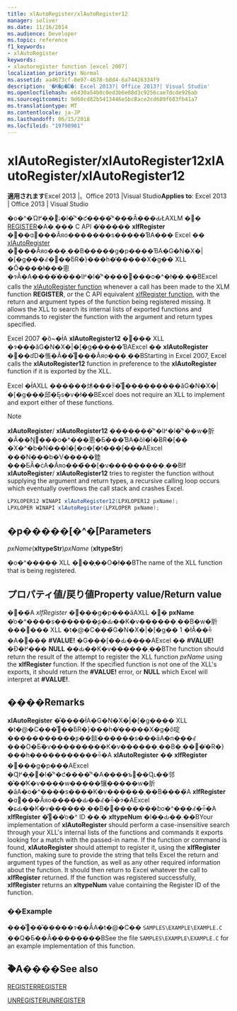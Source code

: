 ```yaml
---
title: xlAutoRegister/xlAutoRegister12
manager: soliver
ms.date: 11/16/2014
ms.audience: Developer
ms.topic: reference
f1_keywords:
- xlAutoRegister
keywords:
- xlautoregister function [excel 2007]
localization_priority: Normal
ms.assetid: aa4673cf-8e97-4678-b8d4-6a74426334f9
description: '�K�p�Ώ�: Excel 2013?| Office 2013?| Visual Studio'
ms.openlocfilehash: e6430a54b0c0ed3b6e08d3c9256cae7dcde926ab
ms.sourcegitcommit: 9d60cd82b5413446e5bc8ace2cd689f683fb41a7
ms.translationtype: MT
ms.contentlocale: ja-JP
ms.lasthandoff: 06/15/2018
ms.locfileid: "19798961"
---
```

# <a name="xlautoregisterxlautoregister12"></a><span data-ttu-id="22590-104">xlAutoRegister/xlAutoRegister12</span><span class="sxs-lookup"><span data-stu-id="22590-104">xlAutoRegister/xlAutoRegister12</span></span>

 <span data-ttu-id="22590-105">**適用されます**Excel 2013 |。Office 2013 |Visual Studio</span><span class="sxs-lookup"><span data-stu-id="22590-105">**Applies to**: Excel 2013 | Office 2013 | Visual Studio</span></span> 
  
<span data-ttu-id="22590-p101">�o�^�Ώۂ̊֐��̖߂�l�̌^�ƈ����̌^���Ȃ���ԂŁAXLM �֐� [REGISTER](xlautoregister-xlautoregister12.md)�A�܂��� C API �̓����� **xlfRegister** �֐��ɑ΂���Ăяo�������s�����ƁA��� Excel �� [xlAutoRegister](xlfregister-form-1.md) �֐���Ăяo���܂��B�����g�p����ƁA�G�N�X�|�[�g���ꂽ�֐��ƃR�}���h�̓�����X�g�� XLL �Ō����ł���悤�ɂȂ�A����̈����Ɩ߂�l�̌^����֐���o�^�ł��܂��B</span><span class="sxs-lookup"><span data-stu-id="22590-p101">Excel calls the [xlAutoRegister function](xlautoregister-xlautoregister12.md) whenever a call has been made to the XLM function **REGISTER**, or the C API equivalent [xlfRegister function](xlfregister-form-1.md), with the return and argument types of the function being registered missing. It allows the XLL to search its internal lists of exported functions and commands to register the function with the argument and return types specified.</span></span>
  
<span data-ttu-id="22590-108">Excel 2007 �ȍ~�ł́A **xlAutoRegister12** �֐��� XLL �ɂ���ăG�N�X�|�[�g�����ƁAExcel �� **xlAutoRegister** �֐��ɗD�悵�Ă��̊֐���Ăяo���܂��B</span><span class="sxs-lookup"><span data-stu-id="22590-108">Starting in Excel 2007, Excel calls the **xlAutoRegister12** function in preference to the **xlAutoRegister** function if it is exported by the XLL.</span></span> 
  
<span data-ttu-id="22590-109">Excel �ł́AXLL ������炢���ꂩ�̊֐���������ăG�N�X�|�[�g���邱�Ƃ͕s�v�ł��B</span><span class="sxs-lookup"><span data-stu-id="22590-109">Excel does not require an XLL to implement and export either of these functions.</span></span>
  
> [!NOTE]
> <span data-ttu-id="22590-110">**xlAutoRegister**/  **xlAutoRegister12** �������̌^�Ɩ߂�l�̌^��w�肵�Ȃ��Ŋ֐���o�^���悤�Ƃ���ƁA�ŏI�I�ɃR�[�� �X�^�b�N���I�[�o�[�t���[���AExcel ���N���b�V�����錴���ƂȂ�ċA�Ăяo���̃��[�v���������܂��B</span><span class="sxs-lookup"><span data-stu-id="22590-110">If **xlAutoRegister**/ **xlAutoRegister12** tries to register the function without supplying the argument and return types, a recursive calling loop occurs which eventually overflows the call stack and crashes Excel.</span></span> 
  
```cs
LPXLOPER12 WINAPI xlAutoRegister12(LPXLOPER12 pxName);
LPXLOPER WINAPI xlAutoRegister(LPXLOPER pxName);
```

## <a name="parameters"></a><span data-ttu-id="22590-111">�p�����[�^�[</span><span class="sxs-lookup"><span data-stu-id="22590-111">Parameters</span></span>

 <span data-ttu-id="22590-112">_pxName_(**xltypeStr**)</span><span class="sxs-lookup"><span data-stu-id="22590-112">_pxName_ (**xltypeStr**)</span></span>
  
<span data-ttu-id="22590-113">�o�^����� XLL �֐��̖��O�ł��B</span><span class="sxs-lookup"><span data-stu-id="22590-113">The name of the XLL function that is being registered.</span></span>
  
## <a name="property-valuereturn-value"></a><span data-ttu-id="22590-114">プロパティ値/戻り値</span><span class="sxs-lookup"><span data-stu-id="22590-114">Property value/Return value</span></span>

<span data-ttu-id="22590-p102">�֐��́A _xlfRegister_ �֐���g�p���āAXLL �֐�  **pxName** �̓o�^����s�������ʂ�Ԃ��K�v������܂��B�w�肵���֐��� XLL �t�@�C���̃G�N�X�|�[�g�� 1 �łȂ��ꍇ�A�֐��� **#VALUE!** �G���[��Ԃ����AExcel �� **#VALUE!** �Ɖ�߂��� **NULL** ��Ԃ��K�v������܂��B</span><span class="sxs-lookup"><span data-stu-id="22590-p102">The function should return the result of the attempt to register the XLL function  _pxName_ using the **xlfRegister** function. If the specified function is not one of the XLL's exports, it should return the **#VALUE!** error, or **NULL** which Excel will interpret at **#VALUE!**.</span></span>
  
## <a name="remarks"></a><span data-ttu-id="22590-118">����</span><span class="sxs-lookup"><span data-stu-id="22590-118">Remarks</span></span>

<span data-ttu-id="22590-p103">**xlAutoRegister** �̎����ł́A�G�N�X�|�[�g���� XLL �t�@�C���̊֐��ƃR�}���h�̓�����X�g�ő啶�����������ʂ��錟������s���āA�n���ꂽ���O�Ƃ̈�v���������K�v������܂��B�֐��܂��̓R�}���h�����������ꍇ�A **xlAutoRegister** �� **xlfRegister** �֐���g�p���AExcel �Ɋ֐��̖߂�l�̌^�ƈ����̌^�A����ъ֐��Ɋւ��邻�̑��̕K�v����w�����镶�����w�肵�āA�o�^����s����K�v������܂��B����́A **xlfRegister** �ɑ΂���Ăяo�����Ԃ��ꂽ�ꍇ�ɂ�AExcel �ɕԂ��K�v������܂��B�֐�������ɓo�^���ꂽ�ꍇ�A **xlfRegister** �͊֐��̓o�^ ID ��܂� **xltypeNum** �l��Ԃ��܂��B</span><span class="sxs-lookup"><span data-stu-id="22590-p103">Your implementation of **xlAutoRegister** should perform a case-insensitive search through your XLL's internal lists of the functions and commands it exports looking for a match with the passed-in name. If the function or command is found, **xlAutoRegister** should attempt to register it, using the **xlfRegister** function, making sure to provide the string that tells Excel the return and argument types of the function, as well as any other required information about the function. It should then return to Excel whatever the call to **xlfRegister** returned. If the function was registered successfully, **xlfRegister** returns an **xltypeNum** value containing the Register ID of the function.</span></span> 
  
### <a name="example"></a><span data-ttu-id="22590-123">��</span><span class="sxs-lookup"><span data-stu-id="22590-123">Example</span></span>

<span data-ttu-id="22590-124">���̊֐��̎�����ɂ��ẮA�t�@�C��  `SAMPLES\EXAMPLE\EXAMPLE.C` ��Q�Ƃ��Ă��������B</span><span class="sxs-lookup"><span data-stu-id="22590-124">See the file  `SAMPLES\EXAMPLE\EXAMPLE.C` for an example implementation of this function.</span></span> 
  
## <a name="see-also"></a><span data-ttu-id="22590-125">�֘A����</span><span class="sxs-lookup"><span data-stu-id="22590-125">See also</span></span>



[<span data-ttu-id="22590-126">REGISTER</span><span class="sxs-lookup"><span data-stu-id="22590-126">REGISTER</span></span>](xlfregister-form-1.md)
  
[<span data-ttu-id="22590-127">UNREGISTER</span><span class="sxs-lookup"><span data-stu-id="22590-127">UNREGISTER</span></span>](xlfunregister-form-1.md)

